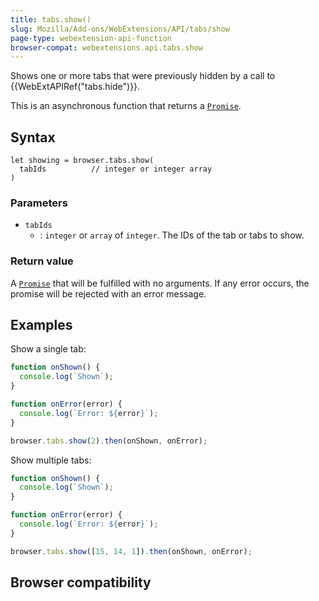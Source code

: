 ```yaml
---
title: tabs.show()
slug: Mozilla/Add-ons/WebExtensions/API/tabs/show
page-type: webextension-api-function
browser-compat: webextensions.api.tabs.show
---
```




Shows one or more tabs that were previously hidden by a call to {{WebExtAPIRef("tabs.hide")}}.

This is an asynchronous function that returns a [`Promise`](/Web/JavaScript/Reference/Global_Objects/Promise).

## Syntax

```js-nolint
let showing = browser.tabs.show(
  tabIds          // integer or integer array
)
```

### Parameters

- `tabIds`
  - : `integer` or `array` of `integer`. The IDs of the tab or tabs to show.

### Return value

A [`Promise`](/Web/JavaScript/Reference/Global_Objects/Promise) that will be fulfilled with no arguments. If any error occurs, the promise will be rejected with an error message.

## Examples

Show a single tab:

```js
function onShown() {
  console.log(`Shown`);
}

function onError(error) {
  console.log(`Error: ${error}`);
}

browser.tabs.show(2).then(onShown, onError);
```

Show multiple tabs:

```js
function onShown() {
  console.log(`Shown`);
}

function onError(error) {
  console.log(`Error: ${error}`);
}

browser.tabs.show([15, 14, 1]).then(onShown, onError);
```



## Browser compatibility


